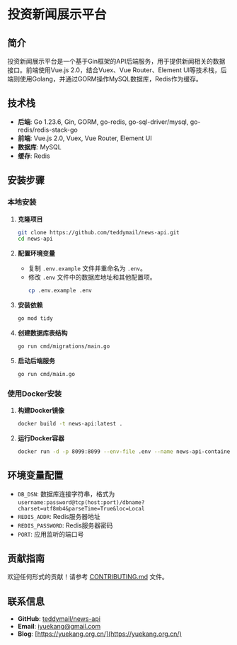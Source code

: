 # 投资新闻展示平台

## 简介
投资新闻展示平台是一个基于Gin框架的API后端服务，用于提供新闻相关的数据接口。前端使用Vue.js 2.0，结合Vuex、Vue Router、Element UI等技术栈，后端则使用Golang，并通过GORM操作MySQL数据库，Redis作为缓存。

## 技术栈
- **后端**: Go 1.23.6, Gin, GORM, go-redis, go-sql-driver/mysql, go-redis/redis-stack-go
- **前端**: Vue.js 2.0, Vuex, Vue Router, Element UI
- **数据库**: MySQL
- **缓存**: Redis

## 安装步骤

### 本地安装

1. **克隆项目**
   ```bash
   git clone https://github.com/teddymail/news-api.git
   cd news-api
   ```

2. **配置环境变量**
   - 复制 `.env.example` 文件并重命名为 `.env`。
   - 修改 `.env` 文件中的数据库地址和其他配置项。
     ```bash
     cp .env.example .env
     ```

3. **安装依赖**
   ```bash
   go mod tidy
   ```

4. **创建数据库表结构**
   ```bash
   go run cmd/migrations/main.go
   ```

5. **启动后端服务**
   ```bash
   go run cmd/main.go
   ```

### 使用Docker安装

1. **构建Docker镜像**
   ```bash
   docker build -t news-api:latest .
   ```

2. **运行Docker容器**
   ```bash
   docker run -d -p 8099:8099 --env-file .env --name news-api-container news-api:latest
   ```

## 环境变量配置

- `DB_DSN`: 数据库连接字符串，格式为 `username:password@tcp(host:port)/dbname?charset=utf8mb4&parseTime=True&loc=Local`
- `REDIS_ADDR`: Redis服务器地址
- `REDIS_PASSWORD`: Redis服务器密码
- `PORT`: 应用监听的端口号

## 贡献指南

欢迎任何形式的贡献！请参考 [CONTRIBUTING.md](CONTRIBUTING.md) 文件。

## 联系信息

- **GitHub**: [teddymail/news-api](https://github.com/teddymail/news-api)
- **Email**: iyuekang@gmail.com
- **Blog**: [https://yuekang.org.cn/](https://yuekang.org.cn/)
